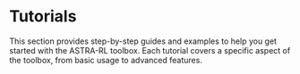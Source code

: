 # Tutorials

This section provides step-by-step guides and examples to help you get started with the ASTRA-RL toolbox. Each tutorial covers a specific aspect of the toolbox, from basic usage to advanced features.